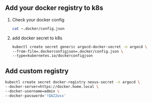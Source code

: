 ## Add your docker registry to k8s
1. Check your docker config
    ```bash
    cat ~.docker/config.json
    ```

2. add docker secret to k8s
    ```bash
    kubectl create secret generic argocd-docker-secret -n argocd \
    --from-file=.dockerconfigjson=.docker/config.json \ 
    --type=kubernetes.io/dockerconfigjson
    ```

## Add custom registry
```bash
kubectl create secret docker-registry nexus-secret -n argocd \
--docker-server=https://docker.home.local \
--docker-username=admin \
--docker-password='!QAZ2wsx' 
```
